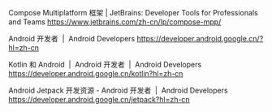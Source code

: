 Compose Multiplatform 框架 | JetBrains: Developer Tools for Professionals and Teams
<https://www.jetbrains.com/zh-cn/lp/compose-mpp/>

Android 开发者  |  Android Developers
<https://developer.android.google.cn/?hl=zh-cn>

Kotlin 和 Android  |  Android 开发者  |  Android Developers
<https://developer.android.google.cn/kotlin?hl=zh-cn>

Android Jetpack 开发资源 - Android 开发者  |  Android Developers
<https://developer.android.google.cn/jetpack?hl=zh-cn>
